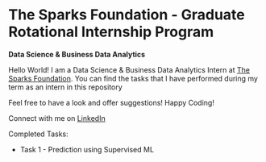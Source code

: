 # The Sparks Foundation - Graduate Rotational Internship Program
**Data Science & Business Data Analytics**

Hello World!
I am a Data Science & Business Data Analytics Intern at [The Sparks Foundation](https://internship.thesparksfoundation.info/). You can find the tasks that I have performed during my term as an intern in this repository

Feel free to have a look and offer suggestions!
Happy Coding!

Connect with me on [LinkedIn](https://www.linkedin.com/in/jonathan1382/)

Completed Tasks:
* Task 1 - Prediction using Supervised ML

